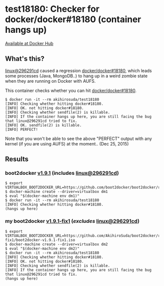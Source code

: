 # test18180: Checker for docker/docker#18180 (container hangs up)

[Available at Docker Hub](https://hub.docker.com/r/akihirosuda/test18180/)

## What's this?
[linux@296291cd](https://github.com/torvalds/linux/commit/296291cd) caused a regression [docker/docker#18180](https://github.com/docker/docker/issues/18180), which leads some processes (Java, MongoDB..) to hang up in a weird zombie state when they are running on Docker with AUFS.

This container checks whether you can hit [docker/docker#18180](https://github.com/docker/docker/issues/18180).
    
    $ docker run -it --rm akihirosuda/test18180
    [INFO] Checking whether hitting docker#18180.
    [INFO] OK. not hitting docker#18180.
    [INFO] Checking whether sendfile(2) is killable.
    [INFO] If the container hangs up here, you are still facing the bug that linux@296291cd tried to fix.
    [INFO] OK. sendfile(2) is killable.
    [INFO] PERFECT!

Note that you won't be able to see the above "PERFECT" output with any kernel (if you are using AUFS) at the moment.. (Dec 25, 2015)

## Results
### boot2docker [v1.9.1](https://github.com/boot2docker/boot2docker/tree/v1.9.1) (includes [linux@296291cd](https://github.com/torvalds/linux/commit/296291cd))

    $ export VIRTUALBOX_BOOT2DOCKER_URL=https://github.com/boot2docker/boot2docker/releases/download/v1.9.1/boot2docker.iso
    $ docker-machine create --driver=virtualbox dm1
    $ eval "$(docker-machine env dm1)"
    $ docker run -it --rm akihirosuda/test18180
    [INFO] Checking whether hitting docker#18180.
    (hangs up here)

### my boot2docker [v1.9.1-fix1](https://github.com/AkihiroSuda/boot2docker/tree/v1.9.1-fix1) (_excludes_ [linux@296291cd](https://github.com/torvalds/linux/commit/296291cd))

    $ export VIRTUALBOX_BOOT2DOCKER_URL=https://github.com/AkihiroSuda/boot2docker/releases/download/v1.9.1-fix1/boot2docker-v1.9.1-fix1.iso
    $ docker-machine create --driver=virtualbox dm2
    $ eval "$(docker-machine env dm2)"
    $ docker run -it --rm akihirosuda/test18180
    [INFO] Checking whether hitting docker#18180.
    [INFO] OK. not hitting docker#18180.
    [INFO] Checking whether sendfile(2) is killable.
    [INFO] If the container hangs up here, you are still facing the bug that linux@296291cd tried to fix.
	(hangs up here)
